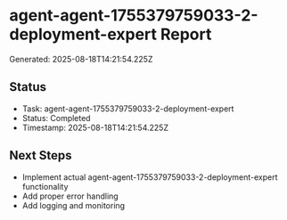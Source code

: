 # agent-agent-1755379759033-2-deployment-expert Report

Generated: 2025-08-18T14:21:54.225Z

## Status
- Task: agent-agent-1755379759033-2-deployment-expert
- Status: Completed
- Timestamp: 2025-08-18T14:21:54.225Z

## Next Steps
- Implement actual agent-agent-1755379759033-2-deployment-expert functionality
- Add proper error handling
- Add logging and monitoring
